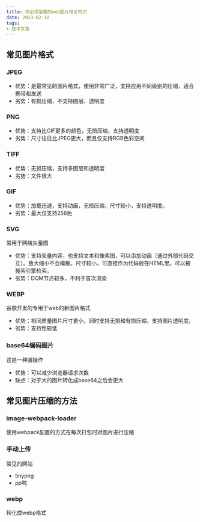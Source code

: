```yaml
---
title: 你必须掌握的web图片相关知识
date: 2023-02-18
tags:
- 技术文章
---
```


## 常见图片格式
### JPEG
- 优势：是最常见的图片格式，使用非常广泛，支持应用不同级别的压缩，适合携带和发送
- 劣势：有损压缩，不支持图层、透明度
### PNG
- 优势：支持比GIF更多的颜色，无损压缩，支持透明度
- 劣势：尺寸往往比JPEG更大，而且仅支持RGB色彩空间
### TIFF
- 优势：无损压缩，支持多图层和透明度
- 劣势：文件很大
### GIF
- 优势：加载迅速，支持动画，无损压缩，尺寸较小，支持透明度。
- 劣势：最大仅支持256色
### SVG
常用于网络矢量图
- 优势：支持矢量内容，也支持文本和像素图，可以添加动画（通过外部代码交互）。放大缩小不会模糊。尺寸较小。可直接作为代码放在HTML里。可以被搜索引擎检索。
- 劣势：DOM节点较多，不利于首次渲染
### WEBP
谷歌开发的专用于web的新图片格式
- 优势：相同质量图片尺寸更小，同时支持无损和有损压缩，支持图片透明度。
- 劣势：支持性较低
### base64编码图片
这是一种骚操作
- 优势：可以减少浏览器请求次数
- 缺点：对于大的图片转化成base64之后会更大

## 常见图片压缩的方法
### image-webpack-loader
使用webpack配置的方式在每次打包时对图片进行压缩
### 手动上传
常见的网站
- tinypng
- pp鸭
### webp
转化成webp格式

